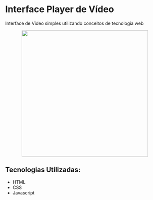 # Interface Player de Vídeo

Interface de Video simples utilizando conceitos de tecnologia web

<p align="center">
  <img width="400" heigth="300" src="code/assets/toReadme/ezgif-7-c4f94b1b19.gif"/>
</p>

## Tecnologias Utilizadas:

+ HTML
+ CSS 
+ Javascript
